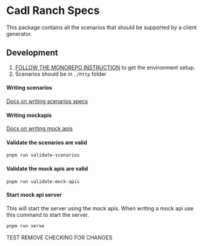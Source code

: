# Cadl Ranch Specs

This package contains all the scenarios that should be supported by a client generator.

## Development

1. [FOLLOW THE MONOREPO INSTRUCTION](https://github.com/Azure/cadl-ranch) to get the environment setup.
2. Scenarios should be in `./http` folder

#### Writing scenarios

[Docs on writing scenarios specs](../../docs/writing-scenario-spec.md)

#### Writing mockapis

[Docs on writing mock apis](../../docs/writing-mock-apis.md)

#### Validate the scenarios are valid

```
pnpm run validate-scenarios
```

#### Validate the mock apis are valid

```
pnpm run validate-mock-apis
```

#### Start mock api server

This will start the server using the mock apis. When writing a mock api use this command to start the server.

```bash
pnpm run serve
```

TEST REMOVE CHECKING FOR CHANGES
